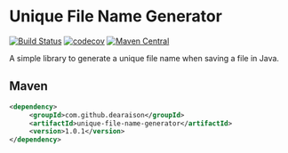 # Unique File Name Generator

[![Build Status](https://travis-ci.com/DEARaison/unique-file-name-generator.svg?branch=master)](https://travis-ci.com/DEARaison/unique-file-name-generator)
[![codecov](https://codecov.io/gh/DEARaison/unique-file-name-generator/branch/master/graph/badge.svg)](https://codecov.io/gh/DEARaison/unique-file-name-generator)
[![Maven Central](https://img.shields.io/maven-central/v/com.github.dearaison/unique-file-name-generator.svg?label=Maven%20Central)](https://search.maven.org/search?q=g:%22com.github.dearaison%22%20AND%20a:%22unique-file-name-generator%22)

A simple library to generate a unique file name when saving a file in Java.

## Maven
```xml
<dependency>
     <groupId>com.github.dearaison</groupId>
     <artifactId>unique-file-name-generator</artifactId>
     <version>1.0.1</version>
</dependency>
```
